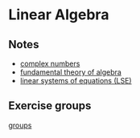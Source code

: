 # Linear Algebra

## Notes

* [complex numbers](./atoms/complex-numbers.md)
* [fundamental theory of algebra](./atoms/fundamental-theory-of-algebra.md)
* [linear systems of equations (LSE)](./atoms/linear-systems-of-equations.md)

## Exercise groups

[groups](./images/linalggruppen.png)
